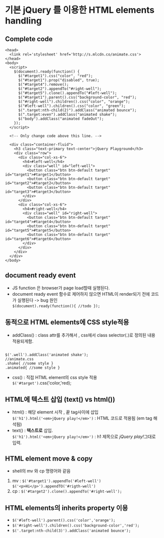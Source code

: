 # 기본 jQuery 를 이용한 HTML elements handling

## Complete code
```
<head>
  <link rel='stylesheet' href='http://s.mlcdn.co/animate.css'>
</head>
<body>
  <script>
    $(document).ready(function() {
      $("#target1").css("color", "red");
      $("#target1").prop("disabled", true);
      $("#target4").remove();
      $("#target2").appendTo("#right-well");
      $("#target5").clone().appendTo("#left-well");
      $("#target1").parent().css("background-color", "red");
      $("#right-well").children().css("color", "orange");
      $("#left-well").children().css("color", "green");
      $(".target:nth-child(2)").addClass("animated bounce");
      $(".target:even").addClass("animated shake");
      $("body").addClass("animated fadeOut");
    });
  </script>

  <!-- Only change code above this line. -->

  <div class="container-fluid">
    <h3 class="text-primary text-center">jQuery Playground</h3>
    <div class="row">
      <div class="col-xs-6">
        <h4>#left-well</h4>
        <div class="well" id="left-well">
          <button class="btn btn-default target" id="target1">#target1</button>
          <button class="btn btn-default target" id="target2">#target2</button>
          <button class="btn btn-default target" id="target3">#target3</button>
        </div>
      </div>
      <div class="col-xs-6">
        <h4>#right-well</h4>
        <div class="well" id="right-well">
          <button class="btn btn-default target" id="target4">#target4</button>
          <button class="btn btn-default target" id="target5">#target5</button>
          <button class="btn btn-default target" id="target6">#target6</button>
        </div>
      </div>
    </div>
  </div>
</body>
```

## document ready event
- JS function 은 browser가 page load할때 실행된다.
- document ready event 함수로 제어하지 않으면 HTML이 render되기 전에 코드가 실행된다 -> bug 원인  
`$(document).ready(function(){ //todo });`

## 동적으로 HTML elements에 CSS style적용
- addClass() : class attr를 추가해서 , css에서 class selector(.)로 정의된 내용 적용되게함.  
<pre><code>
$('.well').addClass('animated shake');  
//animate.css
.shake{ //some style }
.animated{ //some style }
</code></pre>


- css() :  직접 HTML element의 css style 적용  
`$('#target')`.css('color,'red);


## HTML에 텍스트 삽입 (text() vs html())
- html() : 해당 element 시작 , 끝 tag사이에 삽입  
`$('h1').html('<em>jQuery play!</em>')`  :  HTML 코드로 적용됨 (em tag 해석됨)
- text() : __텍스트로__ 삽입.  
`$('h1').html('<em>jQuery play!</em>')`  : h1 제목으로 <em>jQuery play!</em>그대로 입력.


## HTML element  move & copy
- shell의 mv 와 cp 명령어와 같음  
1. mv : `$('#target1').appendTo('#left-well')`  `$('<p>Hi</p>').appendTO('#rigth-well')`  
2. cp : `$('#target2').clone().appendTo('#right-well');`


## HTML elements의 inherits property 이용
- `$('#left-well').parent().css('color','orange');`
- `$('#right-well').children().css('background-color','red');`
- `$('.target:nth-child(3)').addClass('animated bounce');`
